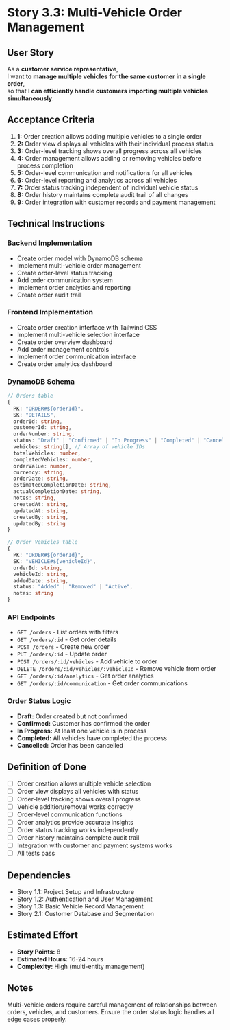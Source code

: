 # Story 3.3: Multi-Vehicle Order Management

## User Story

As a **customer service representative**,  
I want **to manage multiple vehicles for the same customer in a single order**,  
so that **I can efficiently handle customers importing multiple vehicles simultaneously**.

## Acceptance Criteria

1. **1:** Order creation allows adding multiple vehicles to a single order
2. **2:** Order view displays all vehicles with their individual process status
3. **3:** Order-level tracking shows overall progress across all vehicles
4. **4:** Order management allows adding or removing vehicles before process completion
5. **5:** Order-level communication and notifications for all vehicles
6. **6:** Order-level reporting and analytics across all vehicles
7. **7:** Order status tracking independent of individual vehicle status
8. **8:** Order history maintains complete audit trail of all changes
9. **9:** Order integration with customer records and payment management

## Technical Instructions

### Backend Implementation

- Create order model with DynamoDB schema
- Implement multi-vehicle order management
- Create order-level status tracking
- Add order communication system
- Implement order analytics and reporting
- Create order audit trail

### Frontend Implementation

- Create order creation interface with Tailwind CSS
- Implement multi-vehicle selection interface
- Create order overview dashboard
- Add order management controls
- Implement order communication interface
- Create order analytics dashboard

### DynamoDB Schema

```typescript
// Orders table
{
  PK: "ORDER#${orderId}",
  SK: "DETAILS",
  orderId: string,
  customerId: string,
  orderNumber: string,
  status: "Draft" | "Confirmed" | "In Progress" | "Completed" | "Cancelled",
  vehicles: string[], // Array of vehicle IDs
  totalVehicles: number,
  completedVehicles: number,
  orderValue: number,
  currency: string,
  orderDate: string,
  estimatedCompletionDate: string,
  actualCompletionDate: string,
  notes: string,
  createdAt: string,
  updatedAt: string,
  createdBy: string,
  updatedBy: string
}

// Order Vehicles table
{
  PK: "ORDER#${orderId}",
  SK: "VEHICLE#${vehicleId}",
  orderId: string,
  vehicleId: string,
  addedDate: string,
  status: "Added" | "Removed" | "Active",
  notes: string
}
```

### API Endpoints

- `GET /orders` - List orders with filters
- `GET /orders/:id` - Get order details
- `POST /orders` - Create new order
- `PUT /orders/:id` - Update order
- `POST /orders/:id/vehicles` - Add vehicle to order
- `DELETE /orders/:id/vehicles/:vehicleId` - Remove vehicle from order
- `GET /orders/:id/analytics` - Get order analytics
- `GET /orders/:id/communication` - Get order communications

### Order Status Logic

- **Draft:** Order created but not confirmed
- **Confirmed:** Customer has confirmed the order
- **In Progress:** At least one vehicle is in process
- **Completed:** All vehicles have completed the process
- **Cancelled:** Order has been cancelled

## Definition of Done

- [ ] Order creation allows multiple vehicle selection
- [ ] Order view displays all vehicles with status
- [ ] Order-level tracking shows overall progress
- [ ] Vehicle addition/removal works correctly
- [ ] Order-level communication functions
- [ ] Order analytics provide accurate insights
- [ ] Order status tracking works independently
- [ ] Order history maintains complete audit trail
- [ ] Integration with customer and payment systems works
- [ ] All tests pass

## Dependencies

- Story 1.1: Project Setup and Infrastructure
- Story 1.2: Authentication and User Management
- Story 1.3: Basic Vehicle Record Management
- Story 2.1: Customer Database and Segmentation

## Estimated Effort

- **Story Points:** 8
- **Estimated Hours:** 16-24 hours
- **Complexity:** High (multi-entity management)

## Notes

Multi-vehicle orders require careful management of relationships between orders, vehicles, and customers. Ensure the order status logic handles all edge cases properly.
